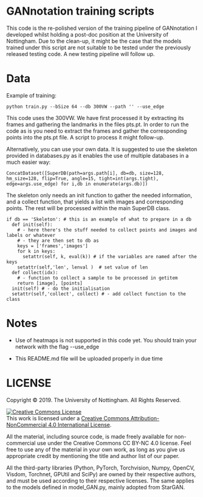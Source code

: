 # GANnotation training scripts

This code is the re-polished version of the training pipeline of GANnotation I developed whilst holding a post-doc position at the University of Nottingham. Due to the clean-up, it might be the case that the models trained under this script are not suitable to be tested under the previously released testing code. A new testing pipeline will follow up.

# Data

Example of training:
```
python train.py --bSize 64 --db 300VW --path '' --use_edge
```

This code uses the 300VW. We have first processed it by extracting its frames and gathering the landmarks in the files pts.pt. In order to run the code as is you need to extract the frames and gather the corresponding points into the pts.pt file. A script to process it might follow-up.

Alternatively, you can use your own data. It is suggested to use the skeleton provided in databases.py as it enables the use of multiple databases in a much easier way:

```
ConcatDataset([SuperDB(path=args.path[i], db=db, size=128, hm_size=128, flip=True, angle=15, tight=int(args.tight), edge=args.use_edge) for i,db in enumerate(args.db)])
```

The skeleton only needs an init function to gather the needed information, and a collect function, that yields a list with images and corresponding points. The rest will be processed within the main SuperDB class.

```
if db == 'Skeleton': # this is an example of what to prepare in a db
  def init(self):
    # - here there's the stuff needed to collect points and images and labels or whatever
    # - they are then set to db as 
    keys = ['frames','images']
    for k in keys:
      setattr(self, k, eval(k)) # if the variables are named after the keys
    setattr(self,'len', lenval )  # set value of len  
  def collect(idx):
    # - function to collect a sample to be processed in getitem
    return [image], [points]
  init(self) # - do the initialisation
  setattr(self,'collect', collect) # - add collect function to the class
```


# Notes

- Use of heatmaps is not supported in this code yet. You should train your network with the flag --use_edge

- This README.md file will be uploaded properly in due time


# LICENSE

Copyright © 2019. The University of Nottingham. All Rights Reserved.

<a rel="license" href="http://creativecommons.org/licenses/by-nc/4.0/"><img alt="Creative Commons License" style="border-width:0" src="https://i.creativecommons.org/l/by-nc/4.0/88x31.png" /></a><br />This work is licensed under a <a rel="license" href="http://creativecommons.org/licenses/by-nc/4.0/">Creative Commons Attribution-NonCommercial 4.0 International License</a>.

All the material, including source code, is made freely available for non-commercial use under the Creative Commons CC BY-NC 4.0 license. Feel free to use any of the material in your own work, as long as you give us appropriate credit by mentioning the title and author list of our paper.

All the third-party libraries (Python, PyTorch, Torchvision, Numpy, OpenCV, Visdom, Torchnet, GPUtil and SciPy) are owned by their respective authors, and must be used according to their respective licenses. The same applies to the models defined in model_GAN.py, mainly adopted from StarGAN.
